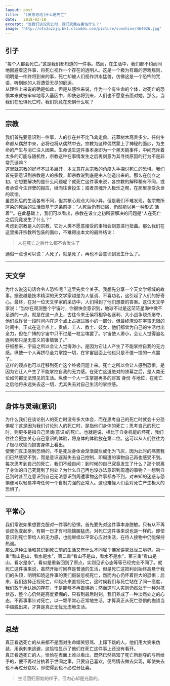 ```yaml
---
layout: post
title:  "[反思总结]什么是死亡"
date:   2018-03-18
excerpt: "当我们谈论死亡时，我们究竟在害怕什么？"
image: "http://ots2ozzjq.bkt.clouddn.com/picture/sunshine/464026.jpg"
---
```


## 引子
“每个人都会死亡。”这是我们都知道的一件事。然而，在生活中，我们都不约而同地回避着这件事，将死亡视作一个存在的透明人。这是一个极为有趣的游戏规则，明明是一件终将到来的事，死亡却被人们视作洪水猛兽，仿佛这是一个恐怖的咒语，听到她的人将遭受无尽的厄运。  
从理性上来说的确是如此，但是从感性来说，作为一个有生命的个体，对死亡的恐惧本来就被牢牢地写入基因中，即使必将到来，人们也不愿意去面对她。那么，当我们在恐惧死亡时，我们究竟在恐惧什么呢？  

---
## 宗教
我们首先要意识到一件事，人的存在并不比飞禽走兽、花草树木高贵多少。任何生命都从偶然中来，必将也将从偶然中去。宗教为这种偶然蒙上了神秘的面纱，为生命的产生与消亡注入因果。生命诞生这件事本身即为一个黑天鹅事件，中间充斥着太多的可能与随机性，宗教这种在事情发生之后再刻意为其寻找原因的行为不是非常荒诞嘛？  
这里就宗教的好坏不过多展开，本文意在从宗教的角度入手探讨死亡的恐惧。我们首先要意识到宗教是人的宗教，即宗教说到底是由人创造出来的。那么在创立之初，它想要解决的是什么问题呢？就死亡这件事来说，各宗教的解释稍有不同，或者承受今生罪孽的报应，继而往世投生；或者灵魂升入极乐之帮，在那里享受永世的欢愉。  
虽然死后的生活各有不同，但其核心观点大同小异。但是我们不难发现，各宗教所渲染的死后的生活皆基于这条前提：“人死后仍有归宿，仍然能以另一种形式'活着'”。在此基础上，我们可以看出，宗教在设立之初所要解决的问题是“人在死亡之后究竟发生了什么？”  
考虑到宗教是人的宗教，它对人类不愿意接受的事物会刻意进行扭曲。那么我们在这里揭开宗教所包装的面纱，不难得出本文的最终结论：
> 人在死亡之后什么都不会发生了   

通俗一点也可以说：人死了，就是死了，再也不会意识到发生什么了。

---
## 天文学
为什么说这句话会令人恐怖呢？这里先卖个关子。我想先分享一个天文学领域的故事。据说越是技术精深的天文学家越是为人低调、不喜功名，这引起了人们的好奇心。最终，在对一位天文学家的采访中，人们得到了他们想要的答案。这位天文学家说：“当你在观测整个宇宙时，你很快会意识到，地球不过是这茫茫星海中微不足道的一点。就是在这一点上，古往今来王侯将相争名逐利、大小战争烧杀屡夺，他们或许曾一段时间内在这个点上占据过微小的一部分，但最终淹没在宇宙无限的时间中。正式在这个点上，贵族、工人、教士、妓女，他们都曾为自己的生活付出全力，但在广博的宇宙中只不过是一粒尘埃罢了。宇宙使人渺小，会让人觉得追名逐利都只是无意义的事情罢了。”   
仔细想来，宇宙之所以会让人觉得渺小，是因为它让人产生了不能掌控自我的无力感。纵使一个人再拼尽全力掌控一切，在宇宙层面上他也只是不值一提的一点罢了。   
这样的观点也可以迁移到死亡这个终极问题上来。死亡之所以会让人感到恐惧，是因为它让人产生了不能掌控自我的无力感。在死亡这道绝对的铁幕之后，是人类无论如何都无法预见的生活。纵使一个人一生掌握再多的财富 身份 与地位，在死亡之后他将永远失去这一切，尤其失去对自己生活的掌控感。  


---
## 身体与灵魂(意识)
为什么我们在谈论别人的死亡时没有多大体会，而在思考自己的死亡时就会十分恐惧呢？这是因为我们讨论别人的死亡时，是指他们身体的死亡；思考自己的死亡时，则更多是指自己灵魂(意识)的死亡。也就是说，相比于自身机能的坏死，我们往往会更加关心自己意识的体验，将身体的体验放在第二位。这可以从人们往往为了极尽欢愉而损害身体上看出。   
使我们真正感到恐惧的，不是死后身体会渐渐腐烂或化为飞灰，因为此时的痛苦我们已然感受不到，而是意识逐渐失去自己控制，即周遭的事物自己再也感受不到。   
每次思考到自己的死亡，我们不经自问：到时候的自己究竟发生了什么？那个脱离了身体的自己究竟到了何处？为什么自己再也没办法意识到周遭的事物？一想到自己到时甚至连意识到自己无法意识到周遭事物这件事都办不到，对未知的迷惑与恐惧便可以轻易冲垮任何一个自制力强的正常人。这也难怪人们会对死亡产生极大的恐惧了。

---
## 平常心
我们常说如果想要克服对一件事的恐惧，首先要先对这件事本身脱敏。只有从不再谈虎色变起步，有朝一日才有可能擒服猛虎。对死亡这件事来说也是一样的。即使意识到死亡带给人的无力感，也能继续以平常心应对生活，在待人接物中仍能保持热诚。  
那么这种生活和意识到死亡前的生活又有什么不同呢？佛家讲究处世三境界。第一重“看山是山，看水是水”，第二重“看山不是山，看水不是水”，第三重“看山是山，看水是水”。看似是重新回到了原点，实则见识心态等等已经完全不同了。就死亡这件事来说，虽然开始时同样是普通的生活，但是死亡这把利剑始终高悬于我们的头顶，明明知晓这件事的我们假装忽视死亡，然而内心仍怀着巨大的恐惧；后来，我们选择正视死亡，仰起头来直视死亡，这时候我们与死亡站在了同一高度，我们敢于承认她的存在，于是能够不再畏惧她；然而这时人实则仍然处于一种对抗状态，整个心仍然是高度紧绷的，只有到最后时刻，我们养成了一种淡然处之的心态，不再事事针对死亡，以一颗平常心正常地生活，才算真正从死亡恐惧的枷锁当中超脱出来，才算是真正无忧无虑地生活。

---
## 总结
真正看透死亡的从来都不是面对生命嬉笑怒骂、上蹿下跳的人。他们用大笑来伪装，用讽刺来逃避，这恰恰显示了他们在死亡这件事上还没有看开。  
真正看透死亡的人，恰恰在表面上难以看出。既然已然熟知了死亡所剥夺的与所给予的，便不再过分执着于世间之事，只要自己喜欢，便尽情去做去实现，即使失去也不再过分哀叹，即使得到也不必过分狂喜。
> 生活回归原始的样子，但内心却是充盈的。
